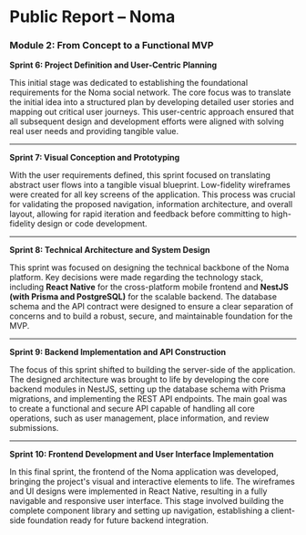 # Public Report – Noma

### Module 2: From Concept to a Functional MVP

**Sprint 6: Project Definition and User-Centric Planning**

This initial stage was dedicated to establishing the foundational requirements for the Noma social network. The core focus was to translate the initial idea into a structured plan by developing detailed user stories and mapping out critical user journeys. This user-centric approach ensured that all subsequent design and development efforts were aligned with solving real user needs and providing tangible value.

---

**Sprint 7: Visual Conception and Prototyping**

With the user requirements defined, this sprint focused on translating abstract user flows into a tangible visual blueprint. Low-fidelity wireframes were created for all key screens of the application. This process was crucial for validating the proposed navigation, information architecture, and overall layout, allowing for rapid iteration and feedback before committing to high-fidelity design or code development.

---

**Sprint 8: Technical Architecture and System Design**

This sprint was focused on designing the technical backbone of the Noma platform. Key decisions were made regarding the technology stack, including **React Native** for the cross-platform mobile frontend and **NestJS (with Prisma and PostgreSQL)** for the scalable backend. The database schema and the API contract were designed to ensure a clear separation of concerns and to build a robust, secure, and maintainable foundation for the MVP.

---

**Sprint 9: Backend Implementation and API Construction**

The focus of this sprint shifted to building the server-side of the application. The designed architecture was brought to life by developing the core backend modules in NestJS, setting up the database schema with Prisma migrations, and implementing the REST API endpoints. The main goal was to create a functional and secure API capable of handling all core operations, such as user management, place information, and review submissions.

---

**Sprint 10: Frontend Development and User Interface Implementation**

In this final sprint, the frontend of the Noma application was developed, bringing the project's visual and interactive elements to life. The wireframes and UI designs were implemented in React Native, resulting in a fully navigable and responsive user interface. This stage involved building the complete component library and setting up navigation, establishing a client-side foundation ready for future backend integration.